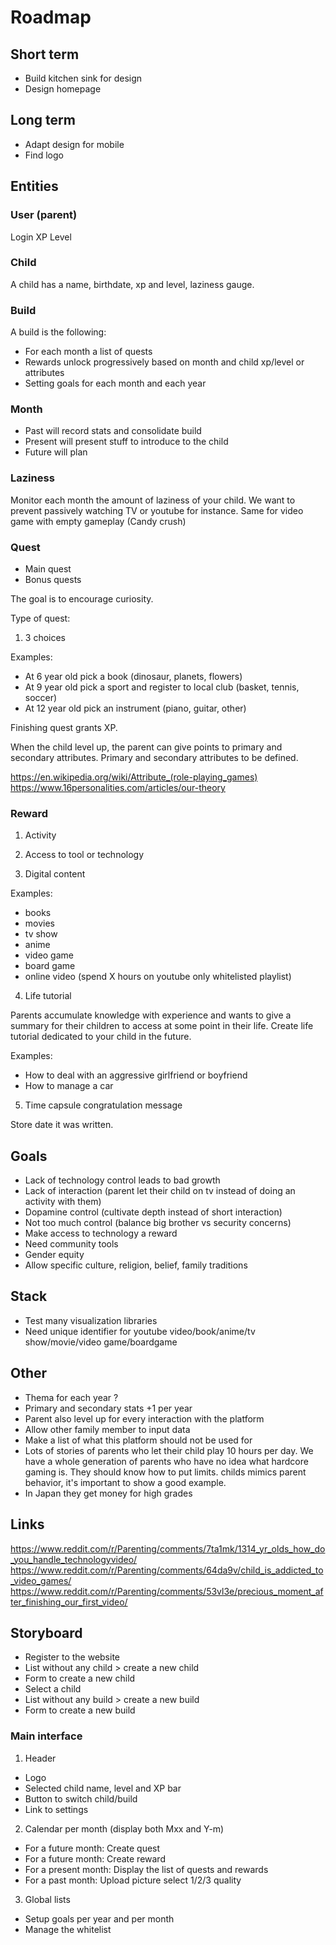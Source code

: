 Roadmap
=======

Short term
----------

- Build kitchen sink for design
- Design homepage


Long term
---------

- Adapt design for mobile
- Find logo


Entities
--------

### User (parent)

Login
XP
Level

### Child

A child has a name, birthdate, xp and level, laziness gauge.

### Build

A build is the following:
- For each month a list of quests
- Rewards unlock progressively based on month and child xp/level or attributes
- Setting goals for each month and each year

### Month

- Past will record stats and consolidate build
- Present will present stuff to introduce to the child
- Future will plan

### Laziness

Monitor each month the amount of laziness of your child.
We want to prevent passively watching TV or youtube for instance.
Same for video game with empty gameplay (Candy crush)

### Quest

- Main quest
- Bonus quests

The goal is to encourage curiosity.

Type of quest:

1) 3 choices

Examples:
- At 6 year old pick a book (dinosaur, planets, flowers)
- At 9 year old pick a sport and register to local club (basket, tennis, soccer)
- At 12 year old pick an instrument (piano, guitar, other)

Finishing quest grants XP.

When the child level up, the parent can give points to primary and secondary attributes.
Primary and secondary attributes to be defined.

https://en.wikipedia.org/wiki/Attribute_(role-playing_games)
https://www.16personalities.com/articles/our-theory

### Reward

1) Activity

2) Access to tool or technology

3) Digital content

Examples:
- books
- movies
- tv show
- anime
- video game
- board game
- online video (spend X hours on youtube only whitelisted playlist)

4) Life tutorial

Parents accumulate knowledge with experience and wants to give a summary
for their children to access at some point in their life.
Create life tutorial dedicated to your child in the future.

Examples:
- How to deal with an aggressive girlfriend or boyfriend
- How to manage a car

5) Time capsule congratulation message

Store date it was written.


Goals
-----

- Lack of technology control leads to bad growth
- Lack of interaction (parent let their child on tv instead of doing an activity with them)
- Dopamine control (cultivate depth instead of short interaction)
- Not too much control (balance big brother vs security concerns)
- Make access to technology a reward
- Need community tools
- Gender equity
- Allow specific culture, religion, belief, family traditions


Stack
-----

- Test many visualization libraries
- Need unique identifier for youtube video/book/anime/tv show/movie/video game/boardgame


Other
-----

- Thema for each year ?
- Primary and secondary stats +1 per year
- Parent also level up for every interaction with the platform
- Allow other family member to input data
- Make a list of what this platform should not be used for
- Lots of stories of parents who let their child play 10 hours per day.
  We have a whole generation of parents who have no idea what hardcore gaming is.
  They should know how to put limits.
  childs mimics parent behavior, it's important to show a good example.
- In Japan they get money for high grades


Links
-----

https://www.reddit.com/r/Parenting/comments/7ta1mk/1314_yr_olds_how_do_you_handle_technologyvideo/
https://www.reddit.com/r/Parenting/comments/64da9v/child_is_addicted_to_video_games/
https://www.reddit.com/r/Parenting/comments/53vl3e/precious_moment_after_finishing_our_first_video/


Storyboard
----------

- Register to the website
- List without any child > create a new child
- Form to create a new child
- Select a child
- List without any build > create a new build
- Form to create a new build

### Main interface

1) Header

- Logo
- Selected child name, level and XP bar
- Button to switch child/build
- Link to settings

2) Calendar per month (display both Mxx and Y-m)
- For a future month: Create quest
- For a future month: Create reward
- For a present month: Display the list of quests and rewards
- For a past month: Upload picture select 1/2/3 quality

3) Global lists

- Setup goals per year and per month
- Manage the whitelist
